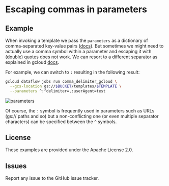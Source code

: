 # Escaping commas in parameters

## Example

When invoking a template we pass the `parameters` as a dictionary of comma-separated key-value pairs ([docs](https://cloud.google.com/dataflow/docs/guides/templates/executing-templates)). But sometimes we might need to actually use a comma symbol within a parameter and escaping it with (double) quotes does not work. We can resort to a different separator as explained in gcloud [docs](https://cloud.google.com/sdk/gcloud/reference/topic/escaping).

For example, we can switch to `:` resulting in the following result: 

```bash
gcloud dataflow jobs run comma_delimiter_gcloud \
  --gcs-location gs://$BUCKET/templates/$TEMPLATE \
  --parameters ^:^delimiter=,:userAgent=test
```

![parameters](https://user-images.githubusercontent.com/29493411/56682168-4c89bc00-66cb-11e9-8f05-6beedb37e327.png)

Of course, the `:` symbol is frequently used in parameters such as URLs (gs:// paths and so) but a non-conflicting one (or even multiple separator characters) can be specified between the `^` symbols.

## License

These examples are provided under the Apache License 2.0.

## Issues

Report any issue to the GitHub issue tracker.
